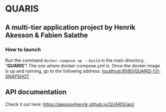 # QUARIS

## A multi-tier application project by Henrik Akesson & Fabien Salathe

### How to launch
Run the command `docker-compose up --build` in the main directory, "**QUARIS**"! The one where docker-compose.yml is.
Once the docker image is up and running, go to the following address: [localhost:8080/QUARIS-1.0-SNAPSHOT](localhost:8080/QUARIS-1.0-SNAPSHOT)


## API documentation
Check it out here: https://akessonhenrik.github.io/QUARIS/api/